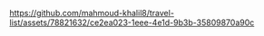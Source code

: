 

https://github.com/mahmoud-khalil8/travel-list/assets/78821632/ce2ea023-1eee-4e1d-9b3b-35809870a90c

